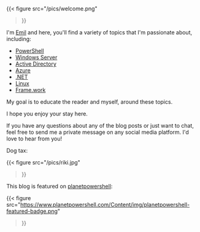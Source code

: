 # 

{{< figure
  src="/pics/welcome.png"
>}}

I'm [Emil](https://ehmiiz.se/about) and here, you'll find a variety of topics that I'm passionate about, including:

- [PowerShell](https://jsnover.com/Docs/MonadManifesto.pdf)
- [Windows Server](https://petri.com/category/windows-server)
- [Active Directory](https://joeware.net/)
- [Azure](https://learn.microsoft.com/en-us/azure/active-directory/hybrid/)
- [.NET](https://www.hanselman.com/)
- [Linux](https://pop.system76.com/)
- [Frame.work](https://frame.work/about)

My goal is to educate the reader and myself, around these topics.

I hope you enjoy your stay here.

If you have any questions about any of the blog posts or just want to chat, feel free to send me a private message on any social media platform. I'd love to hear from you!

Dog tax:

{{< figure
  src="/pics/riki.jpg"
>}}

This blog is featured on [planetpowershell](https://planetpowershell.com):

{{< figure
  src="https://www.planetpowershell.com/Content/img/planetpowershell-featured-badge.png"
>}}